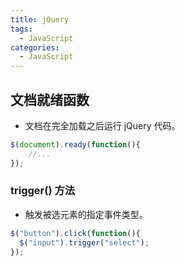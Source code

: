 ```yaml
---
title: jQuery
tags:
  - JavaScript
categories:
  - JavaScript
---
```




## 文档就绪函数

+ 文档在完全加载之后运行 jQuery 代码。

```js
$(document).ready(function(){
	//...
});
```





### trigger() 方法

+ 触发被选元素的指定事件类型。

```js
$("button").click(function(){
  $("input").trigger("select");
});
```

